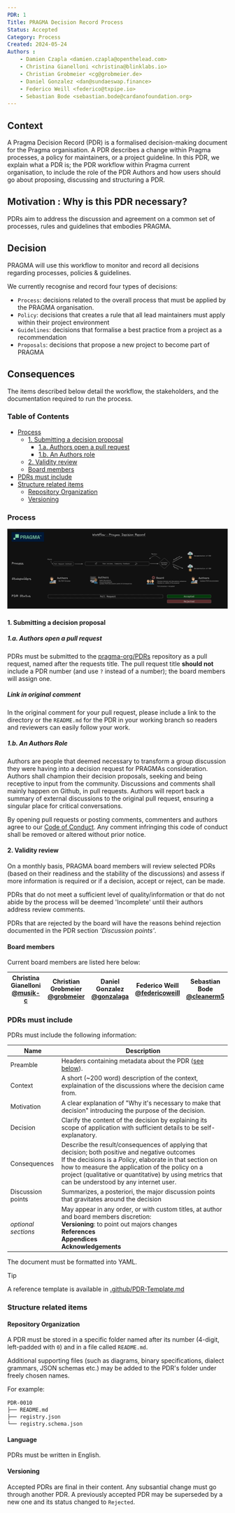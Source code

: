 ```yaml
---
PDR: 1
Title: PRAGMA Decision Record Process
Status: Accepted
Category: Process
Created: 2024-05-24
Authors :
    - Damien Czapla <damien.czapla@openthelead.com>
    - Christina Gianelloni <christina@blinklabs.io>
    - Christian Grobmeier <cg@grobmeier.de>
    - Daniel Gonzalez <dan@sundaeswap.finance>
    - Federico Weill <federico@txpipe.io>
    - Sebastian Bode <sebastian.bode@cardanofoundation.org>
---
```


## Context
A Pragma Decision Record (PDR) is a formalised decision-making document for the Pragma organisation. A PDR describes a change within Pragma processes, a policy for maintainers, or a project guideline. In this PDR, we explain what a PDR is; the PDR workflow within Pragma current organisation, to include the role of the PDR Authors and how users should go about proposing, discussing and structuring a PDR. 

## Motivation : Why is this PDR necessary?
PDRs aim to address the discussion and agreement on a common set of processes, rules and guidelines that embodies PRAGMA.

## Decision
PRAGMA will use this workflow to monitor and record all decisions regarding processes, policies & guidelines.

We currently recognise and record four types of decisions:

- `Process`: decisions related to the overall process that must be applied by the PRAGMA organisation.
- `Policy`: decisions that creates a rule that all lead maintainers must apply within their project environment
- `Guidelines`: decisions that formalise a best practice from a project as a recommendation
- `Proposals`: decisions that propose a new project to become part of PRAGMA

## Consequences
The items described below detail the workflow, the stakeholders, and the documentation required to run the process.

### Table of Contents
   * [Process](#process)
      + [1. Submitting a decision proposal](#1-submitting-a-decision-proposal)
         - [1.a. Authors open a pull request](#1a-authors-open-a-pull-request)
         - [1.b. An Authors role](#1b-an-authors-role)
      + [2. Validity review](#2-validity-review)
      + [Board members](#board-members)
   * [PDRs must include](#pdrs-must-include)
   * [Structure related items](#structure-related-items)
      + [Repository Organization](#repository-organization)
      + [Versioning](#versioning)

### Process

![Process image](Process.png)

#### 1. Submitting a decision proposal

##### 1.a. Authors open a pull request
PDRs must be submitted to the [pragma-org/PDRs][PullRequest] repository as a pull request, named after the requests title. The pull request title **should not** include a PDR number (and use `?` instead of a number); the board members will assign one.

##### Link in original comment
In the original comment for your pull request, please include a link to the directory or the `README.md` for the PDR in your working branch so readers and reviewers can easily follow your work. 

##### 1.b. An Authors Role
Authors are people that deemed necessary to transform a group discussion they were having into a decision request for PRAGMAs consideration. Authors shall champion their decision proposals, seeking and being receptive to input from the community. Discussions and comments shall mainly happen on Github, in pull requests. Authors will report back a summary of external discussions to the original pull request, ensuring a singular place for critical conversations.

By opening pull requests or posting comments, commenters and authors agree to our [Code of Conduct][CoC]. Any comment infringing this code of conduct shall be removed or altered without prior notice.

#### 2. Validity review

On a monthly basis, PRAGMA board members will review selected PDRs (based on their readiness and the stability of the discussions) and assess if more information is required or if a decision, accept or reject, can be made. 

PDRs that do not meet a sufficient level of quality/information or that do not abide by the process will be deemed 'Incomplete' until their authors address review comments.

PDRs that are rejected by the board will have the reasons behind rejection documented in the PDR section _'Discussion points'_.

#### Board members

Current board members are listed here below:

| Christina Gianelloni <br/> [@musik-c][] | Christian Grobmeier <br/> [@grobmeier][] |Daniel Gonzalez <br/> [@gonzalaga][] | Federico Weill <br/> [@federicoweill][] | Sebastian Bode <br/> [@cleanerm5][] |
| --- | --- | --- | --- | --- |

[@musik-c]: https://github.com/musik-c
[@grobmeier]: https://github.com/grobmeier
[@federicoweill]: https://github.com/federicoweill
[@gonzalaga]: https://github.com/gonzalaga
[@cleanerm5]: https://github.com/cleanerm5

### PDRs must include

PDRs must include the following information:

Name                                            | Description
---                                             | ---
Preamble                                        | Headers containing metadata about the PDR ([see below](#header-preamble)).
Context                                         | A short (\~200 word) description of the context, explaination of the discussions where the decision came from.
Motivation                                      | A clear explanation of "Why it's necessary to make that decision" introducing the purpose of the decision.
Decision                                        | Clarify the content of the decision by explaining its scope of application with sufficient details to be self-explanatory.
Consequences                                    | Describe the result/consequences of applying that decision; both positive and negative outcomes <br/> If the decisions is a *Policy*, elaborate in that section on how to measure the application of the policy on a project (qualitative or quantitative) by using metrics that can be understood by any internet user.
Discussion points                               | Summarizes, a posteriori, the major discussion points that gravitates around the decision
_optional sections_                             | May appear in any order, or with custom titles, at author and board members discretion:<br/>**Versioning**: to point out majors changes<br/>**References**<br/>**Appendices**<br/>**Acknowledgements**

The document must be formatted into YAML.
> [!TIP]
> A reference template is available in [.github/PDR-Template.md][PDR-Template.md]

### Structure related items

#### Repository Organization

A PDR must be stored in a specific folder named after its number (4-digit, left-padded with `0`) and in a file called `README.md`.


Additional supporting files (such as diagrams, binary specifications, dialect grammars, JSON schemas etc.) may be added to the PDR's folder under freely chosen names.

For example:

```
PDR-0010
├── README.md
├── registry.json
└── registry.schema.json

```

#### Language

PDRs must be written in English.

#### Versioning

Accepted PDRs are final in their content. Any subsantial change must go through another PDR. A previously accepted PDR may be superseded by a new one and its status changed to `Rejected`.

[PDR-TEMPLATE.md]: https://github.com/pragma-org/PDRs/blob/main/.github/PDR-TEMPLATE.md
[Markdown]: https://en.wikipedia.org/wiki/Markdown
[PullRequest]: https://github.com/pragma-org/PDRs/pulls
[CoC]: https://github.com/pragma-org/PDRs/blob/main/CODE_OF_CONDUCT.md
[Discord]: https://discord.gg/fUyPWjBcKE
